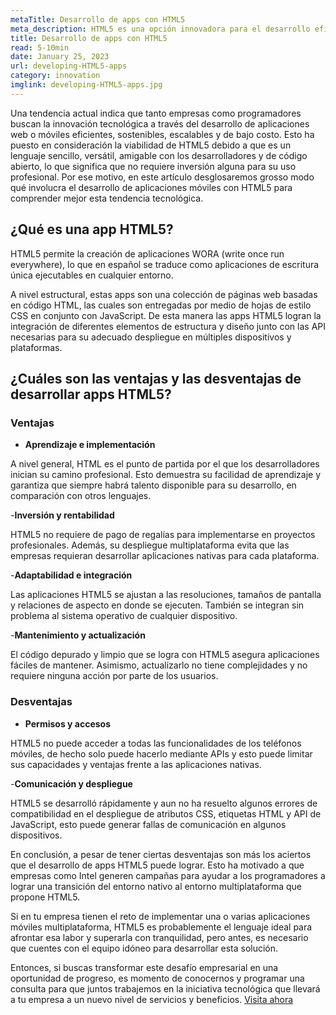 ```yaml
---
metaTitle: Desarrollo de apps con HTML5
meta_description: HTML5 es una opción innovadora para el desarrollo eficiente, sostenible y económico de aplicaciones web y móviles. Es un lenguaje completo y fluido que proporciona todas las herramientas necesarias para crear soluciones digitales de alto valor comercial.
title: Desarrollo de apps con HTML5
read: 5-10min
date: January 25, 2023
url: developing-HTML5-apps
category: innovation
imglink: developing-HTML5-apps.jpg
---
```


Una tendencia actual indica que tanto empresas como programadores buscan la innovación tecnológica a través del desarrollo de aplicaciones web o móviles eficientes, sostenibles, escalables y de bajo costo. Esto ha puesto en consideración la viabilidad de HTML5 debido a que es un lenguaje sencillo, versátil, amigable con los desarrolladores y de código abierto, lo que significa que no requiere inversión alguna para su uso profesional. Por ese motivo, en este artículo desglosaremos grosso modo qué involucra el desarrollo de aplicaciones móviles con HTML5 para comprender mejor esta tendencia tecnológica.

## ¿Qué es una app HTML5?

HTML5 permite la creación de aplicaciones WORA (write once run everywhere), lo que en español se traduce como aplicaciones de escritura única ejecutables en cualquier entorno.

A nivel estructural, estas apps son una colección de páginas web basadas en código HTML, las cuales son entregadas por medio de hojas de estilo CSS en conjunto con JavaScript. De esta manera las apps HTML5 logran la integración de diferentes elementos de estructura y diseño junto con las API necesarias para su adecuado despliegue en múltiples dispositivos y plataformas.

## ¿Cuáles son las ventajas y las desventajas de desarrollar apps HTML5?

### Ventajas

- **Aprendizaje e implementación**

A nivel general, HTML es el punto de partida por el que los desarrolladores inician su camino profesional. Esto demuestra su facilidad de aprendizaje y garantiza que siempre habrá talento disponible para su desarrollo, en comparación con otros lenguajes.

-**Inversión y rentabilidad**

HTML5 no requiere de pago de regalías para implementarse en proyectos profesionales. Además, su despliegue multiplataforma evita que las empresas requieran desarrollar aplicaciones nativas para cada plataforma.

-**Adaptabilidad e integración**

Las aplicaciones HTML5 se ajustan a las resoluciones, tamaños de pantalla y relaciones de aspecto en donde se ejecuten. También se integran sin problema al sistema operativo de cualquier dispositivo.

-**Mantenimiento y actualización**

El código depurado y limpio que se logra con HTML5 asegura aplicaciones fáciles de mantener. Asimismo, actualizarlo no tiene complejidades y no requiere ninguna acción por parte de los usuarios.

### Desventajas

- **Permisos y accesos**

HTML5 no puede acceder a todas las funcionalidades de los teléfonos móviles, de hecho solo puede hacerlo mediante APIs y esto puede limitar sus capacidades y ventajas frente a las aplicaciones nativas.

-**Comunicación y despliegue**

HTML5 se desarrolló rápidamente y aun no ha resuelto algunos errores de compatibilidad en el despliegue de atributos CSS, etiquetas HTML y API de JavaScript, esto puede generar fallas de comunicación en algunos dispositivos.

En conclusión, a pesar de tener ciertas desventajas son más los aciertos que el desarrollo de apps HTML5 puede lograr. Esto ha motivado a que empresas como Intel generen campañas para ayudar a los programadores a lograr una transición del entorno nativo al entorno multiplataforma que propone HTML5.

Si en tu empresa tienen el reto de implementar una o varias aplicaciones móviles multiplataforma, HTML5 es probablemente el lenguaje ideal para afrontar esa labor y superarla con tranquilidad, pero antes, es necesario que cuentes con el equipo idóneo para desarrollar esta solución.

Entonces, si buscas transformar este desafío empresarial en una oportunidad de progreso, es momento de conocernos y programar una consulta para que juntos trabajemos en la iniciativa tecnológica que llevará a tu empresa a un nuevo nivel de servicios y beneficios. [Visita ahora](https://www.dreamcodesoft.com/es/about)
